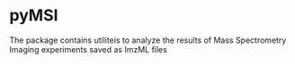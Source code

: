 # pyMSI
The package contains utiliteis to analyze the results of Mass Spectrometry Imaging  experiments saved as ImzML files
